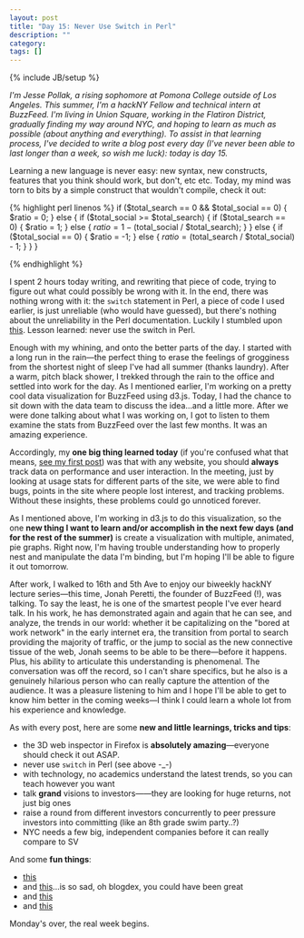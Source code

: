 ```yaml
---
layout: post
title: "Day 15: Never Use Switch in Perl"
description: ""
category: 
tags: []
---
```

{% include JB/setup %}

*I'm Jesse Pollak, a rising sophomore at Pomona College outside of Los Angeles. This summer, I'm a hackNY Fellow and technical intern at BuzzFeed. I'm living in Union Square, working in the Flatiron District, gradually finding my way around NYC, and hoping to learn as much as possible (about anything and everything). To assist in that learning process, I've decided to write a blog post every day (I've never been able to last longer than a week, so wish me luck): today is day 15.*

Learning a new language is never easy: new syntax, new constructs, features that you think should work, but don't, etc etc. Today, my mind was torn to bits by a simple construct that wouldn't compile, check it out:

{% highlight perl linenos %}
if ($total_search == 0 && $total_social == 0) {
	$ratio = 0;
} else {
  if ($total_social >= $total_search) {
		if ($total_search == 0) {
			$ratio = 1;
		} else {
			$ratio = 1 - ($total_social / $total_search);
		}
} else {
		if ($total_social == 0) {
			$ratio = -1;
		} else {
			$ratio = ($total_search / $total_social) - 1;
		}
  }
}

{% endhighlight %}
    	
I spent 2 hours today writing, and rewriting that piece of code, trying to figure out what could possibly be wrong with it. In the end, there was nothing wrong with it: the `switch` statement in Perl, a piece of code I used earlier, is just unreliable (who would have guessed), but there's nothing about the unreliability in the Perl documentation. Luckily I stumbled upon [this](http://www.perlmonks.org/?node_id=784840). Lesson learned: never use the switch in Perl.

Enough with my whining, and onto the better parts of the day. I started with a long run in the rain—the perfect thing to erase the feelings of grogginess from the shortest night of sleep I've had all summer (thanks laundry). After a warm, pitch black shower, I trekked through the rain to the office and settled into work for the day. As I mentioned earlier, I'm working on a pretty cool data visualization for BuzzFeed using d3.js. Today, I had the chance to sit down with the data team to discuss the idea...and a little more. After we were done talking about what I was working on, I got to listen to them examine the stats from BuzzFeed over the last few months. It was an amazing experience.

Accordingly, my **one big thing learned today** (if you're confused what that means, [see my first post](http://jpollak92.github.com/2012/05/21/day-1-dont-be-afraid-to-ask-questions/)) was that with any website, you should **always** track data on performance and user interaction. In the meeting, just by looking at usage stats for different parts of the site, we were able to find bugs, points in the site where people lost interest, and tracking problems. Without these insights, these problems could go unnoticed forever. 

As I mentioned above, I'm working in d3.js to do this visualization, so the one **new thing I want to learn and/or accomplish in the next few days (and for the rest of the summer)** is create a visualization with multiple, animated, pie graphs. Right now, I'm having trouble understanding how to properly nest and manipulate the data I'm binding, but I'm hoping I'll be able to figure it out tomorrow.

After work, I walked to 16th and 5th Ave to enjoy our biweekly hackNY lecture series—this time, Jonah Peretti, the founder of BuzzFeed (!), was talking. To say the least, he is one of the smartest people I've ever heard talk. In his work, he has demonstrated again and again that he can see, and analyze, the trends in our world: whether it be capitalizing on the "bored at work network" in the early internet era, the transition from portal to search providing the majority of traffic, or the jump to social as the new connective tissue of the web, Jonah seems to be able to be there—before it happens. Plus, his ability to articulate this understanding is phenomenal. The conversation was off the record, so I can't share specifics, but he also is a genuinely hilarious person who can really capture the attention of the audience. It was a pleasure listening to him and I hope I'll be able to get to know him better in the coming weeks—I think I could learn a whole lot from his experience and knowledge.

As with every post, here are some **new and little learnings, tricks and tips**:

* the 3D web inspector in Firefox is **absolutely amazing**—everyone should check it out ASAP.
* never use `switch` in Perl (see above -_-)
* with technology, no academics understand the latest trends, so you can teach however you want
* talk **grand** visions to investors——they are looking for huge returns, not just big ones
* raise a round from different investors concurrently to peer pressure investors into committing (like an 8th grade swim party..?)
* NYC needs a few big, independent companies before it can really compare to SV

And some **fun things**:

* [this](http://www.shey.net/niked.html)
* and [this](http://blogdex.net/)...is so sad, oh blogdex, you could have been great
* and [this](http://www.rejectionline.com/)
* and [this](http://www.blackpeopleloveus.com/)

Monday's over, the real week begins.